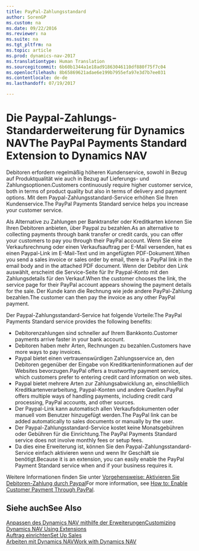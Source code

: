 ```yaml
---
title: PayPal-Zahlungsstandard
author: SorenGP
ms.custom: na
ms.date: 09/22/2016
ms.reviewer: na
ms.suite: na
ms.tgt_pltfrm: na
ms.topic: article
ms.prod: dynamics-nav-2017
ms.translationtype: Human Translation
ms.sourcegitcommit: 6b60b1344a1e18ad91863046110df880f75f7c04
ms.openlocfilehash: 8b65869621adae6e199b7955efa97e3d7b7ee031
ms.contentlocale: de-de
ms.lasthandoff: 07/19/2017

---
```


# <a name="the-paypal-payments-standard-extension-to-dynamics-nav"></a><span data-ttu-id="c2432-102">Die Paypal-Zahlungs-Standarderweiterung für Dynamics NAV</span><span class="sxs-lookup"><span data-stu-id="c2432-102">The PayPal Payments Standard Extension to Dynamics NAV</span></span>
<span data-ttu-id="c2432-103">Debitoren erfordern regelmäßig höheren Kundenservice, sowohl in Bezug auf Produktqualität wie auch in Bezug auf Lieferungs- und Zahlungsoptionen.</span><span class="sxs-lookup"><span data-stu-id="c2432-103">Customers continuously require higher customer service, both in terms of product quality but also in terms of delivery and payment options.</span></span> <span data-ttu-id="c2432-104">Mit dem Paypal-Zahlungsstandard-Service erhöhen Sie Ihren Kundenservice.</span><span class="sxs-lookup"><span data-stu-id="c2432-104">The PayPal Payments Standard service helps you increase your customer service.</span></span>

<span data-ttu-id="c2432-105">Als Alternative zu Zahlungen per Banktransfer oder Kreditkarten können Sie Ihren Debitoren anbieten, über Paypal zu bezahlen.</span><span class="sxs-lookup"><span data-stu-id="c2432-105">As an alternative to collecting payments through bank transfer or credit cards, you can offer your customers to pay you through their PayPal account.</span></span> <span data-ttu-id="c2432-106">Wenn Sie eine Verkaufsrechnung oder einen Verkaufsauftrag per E-Mail versenden, hat es einen Paypal-Link im E-Mail-Text und im angefügten PDF-Dokument.</span><span class="sxs-lookup"><span data-stu-id="c2432-106">When you send a sales invoice or sales order by email, there is a PayPal link in the email body and in the attached PDF document.</span></span> <span data-ttu-id="c2432-107">Wenn der Debitor den Link auswählt, erscheint die Service-Seite für Ihr Paypal-Konto mit den Zahlungsdetails für den Verkauf.</span><span class="sxs-lookup"><span data-stu-id="c2432-107">When the customer chooses the link, the service page for their PayPal account appears showing the payment details for the sale.</span></span> <span data-ttu-id="c2432-108">Der Kunde kann die Rechnung wie jede andere PayPal-Zahlung bezahlen.</span><span class="sxs-lookup"><span data-stu-id="c2432-108">The customer can then pay the invoice as any other PayPal payment.</span></span>

<span data-ttu-id="c2432-109">Der Paypal-Zahlungsstandard-Service hat folgende Vorteile:</span><span class="sxs-lookup"><span data-stu-id="c2432-109">The PayPal Payments Standard service provides the following benefits:</span></span>

- <span data-ttu-id="c2432-110">Debitorenzahlungen sind schneller auf Ihrem Bankkonto.</span><span class="sxs-lookup"><span data-stu-id="c2432-110">Customer payments arrive faster in your bank account.</span></span>
- <span data-ttu-id="c2432-111">Debitoren haben mehr Arten, Rechnungen zu bezahlen.</span><span class="sxs-lookup"><span data-stu-id="c2432-111">Customers have more ways to pay invoices.</span></span>
- <span data-ttu-id="c2432-112">Paypal bietet einen vertrauenswürdigen Zahlungsservice an, den Debitoren gegenüber der Eingabe von Kreditkarteninformationen auf der Websites bevorzugen.</span><span class="sxs-lookup"><span data-stu-id="c2432-112">PayPal offers a trustworthy payment service, which customers prefer to entering credit card information on web sites.</span></span>
- <span data-ttu-id="c2432-113">Paypal bietet mehrere Arten zur Zahlungsabwicklung an, einschließlich Kreditkartenverarbeitung, Paypal-Konten und andere Quellen.</span><span class="sxs-lookup"><span data-stu-id="c2432-113">PayPal offers multiple ways of handling payments, including credit card processing, PayPal accounts, and other sources.</span></span>
- <span data-ttu-id="c2432-114">Der Paypal-Link kann automatisch allen Verkaufsdokumenten oder manuell vom Benutzer hinzugefügt werden.</span><span class="sxs-lookup"><span data-stu-id="c2432-114">The PayPal link can be added automatically to sales documents or manually by the user.</span></span>
- <span data-ttu-id="c2432-115">Der Paypal-Zahlungsstandard-Service kostet keine Monatsgebühren oder Gebühren für die Einrichtung.</span><span class="sxs-lookup"><span data-stu-id="c2432-115">The PayPal Payments Standard service does not involve monthly fees or setup fees.</span></span>
- <span data-ttu-id="c2432-116">Da dies eine Erweiterung ist, können Sie den Paypal-Zahlungsstandard-Service einfach aktivieren wenn und wenn Ihr Geschäft sie benötigt.</span><span class="sxs-lookup"><span data-stu-id="c2432-116">Because it is an extension, you can easily enable the PayPal Payment Standard service when and if your business requires it.</span></span>  

<span data-ttu-id="c2432-117">Weitere Informationen finden Sie unter [Vorgehensweise: Aktivieren Sie Debitoren-Zahlung durch Paypal](sales-how-enable-customer-payments-paypal.md)</span><span class="sxs-lookup"><span data-stu-id="c2432-117">For more information, see [How to: Enable Customer Payment Through PayPal](sales-how-enable-customer-payments-paypal.md).</span></span>

## <a name="see-also"></a><span data-ttu-id="c2432-118">Siehe auch</span><span class="sxs-lookup"><span data-stu-id="c2432-118">See Also</span></span>  
[<span data-ttu-id="c2432-119">Anpassen des Dynamics NAV mithilfe der Erweiterungen</span><span class="sxs-lookup"><span data-stu-id="c2432-119">Customizing Dynamics NAV Using Extensions</span></span>](ui-extensions.md)  
[<span data-ttu-id="c2432-120">Auftrag einrichten</span><span class="sxs-lookup"><span data-stu-id="c2432-120">Set Up Sales</span></span>](sales-setup-sales.md)  
[<span data-ttu-id="c2432-121">Arbeiten mit Dynamics NAV</span><span class="sxs-lookup"><span data-stu-id="c2432-121">Work with Dynamics NAV</span></span>](ui-work-product.md)

